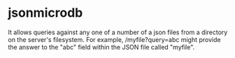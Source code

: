 # jsonmicrodb

It allows queries against any one of a number of a json files from a directory on the server's filesystem. For example, /myfile?query=abc might provide the answer to the "abc" field within the JSON file called "myfile".
